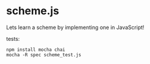 scheme.js
=========

Lets learn a scheme by implementing one in JavaScript!

tests:

```
npm install mocha chai
mocha -R spec scheme_test.js
```
